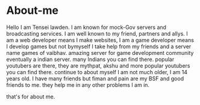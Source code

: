 # About-me
Hello I am Tensei lawden. I am known for mock-Gov servers and
broadcasting services. I am well known to my friend, partners
and allys. I am a web developer means I make websites, I am a
game developer means I develop games but not bymyself I take 
help from my friends and a server name games of vaibhav.
amazing server for game development community eventually a
indian server. many Indians you can find there. popular 
youtubers are there, they are mythpat, akshu and more
popular youtubers you can find there.
continue to about myself I am not much older, I am 14 years
old. I have many friends but fiman and pain are my BSF and good
friends to me. they help me in any other problems I am in.

that's for about me.
